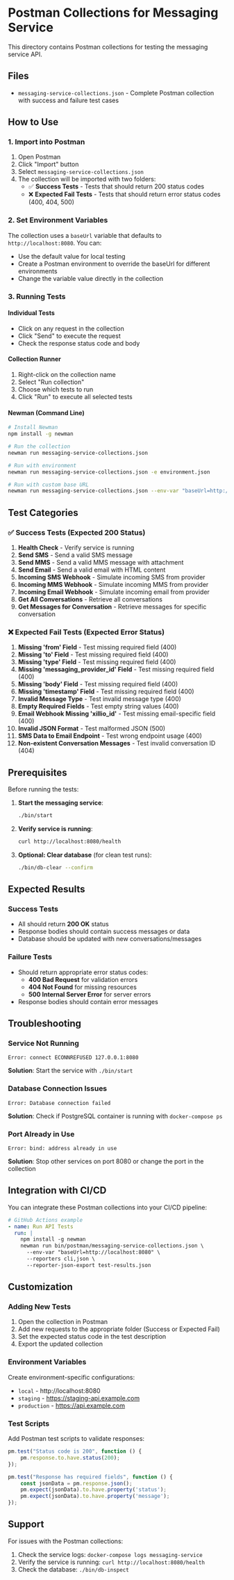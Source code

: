 # Postman Collections for Messaging Service

This directory contains Postman collections for testing the messaging service API.

## Files

- `messaging-service-collections.json` - Complete Postman collection with success and failure test cases

## How to Use

### 1. Import into Postman

1. Open Postman
2. Click "Import" button
3. Select `messaging-service-collections.json`
4. The collection will be imported with two folders:
   - ✅ **Success Tests** - Tests that should return 200 status codes
   - ❌ **Expected Fail Tests** - Tests that should return error status codes (400, 404, 500)

### 2. Set Environment Variables

The collection uses a `baseUrl` variable that defaults to `http://localhost:8080`. You can:

- Use the default value for local testing
- Create a Postman environment to override the baseUrl for different environments
- Change the variable value directly in the collection

### 3. Running Tests

#### Individual Tests
- Click on any request in the collection
- Click "Send" to execute the request
- Check the response status code and body

#### Collection Runner
1. Right-click on the collection name
2. Select "Run collection"
3. Choose which tests to run
4. Click "Run" to execute all selected tests

#### Newman (Command Line)
```bash
# Install Newman
npm install -g newman

# Run the collection
newman run messaging-service-collections.json

# Run with environment
newman run messaging-service-collections.json -e environment.json

# Run with custom base URL
newman run messaging-service-collections.json --env-var "baseUrl=http://localhost:3000"
```

## Test Categories

### ✅ Success Tests (Expected 200 Status)

1. **Health Check** - Verify service is running
2. **Send SMS** - Send a valid SMS message
3. **Send MMS** - Send a valid MMS message with attachment
4. **Send Email** - Send a valid email with HTML content
5. **Incoming SMS Webhook** - Simulate incoming SMS from provider
6. **Incoming MMS Webhook** - Simulate incoming MMS from provider
7. **Incoming Email Webhook** - Simulate incoming email from provider
8. **Get All Conversations** - Retrieve all conversations
9. **Get Messages for Conversation** - Retrieve messages for specific conversation

### ❌ Expected Fail Tests (Expected Error Status)

1. **Missing 'from' Field** - Test missing required field (400)
2. **Missing 'to' Field** - Test missing required field (400)
3. **Missing 'type' Field** - Test missing required field (400)
4. **Missing 'messaging_provider_id' Field** - Test missing required field (400)
5. **Missing 'body' Field** - Test missing required field (400)
6. **Missing 'timestamp' Field** - Test missing required field (400)
7. **Invalid Message Type** - Test invalid message type (400)
8. **Empty Required Fields** - Test empty string values (400)
9. **Email Webhook Missing 'xillio_id'** - Test missing email-specific field (400)
10. **Invalid JSON Format** - Test malformed JSON (500)
11. **SMS Data to Email Endpoint** - Test wrong endpoint usage (400)
12. **Non-existent Conversation Messages** - Test invalid conversation ID (404)

## Prerequisites

Before running the tests:

1. **Start the messaging service**:
   ```bash
   ./bin/start
   ```

2. **Verify service is running**:
   ```bash
   curl http://localhost:8080/health
   ```

3. **Optional: Clear database** (for clean test runs):
   ```bash
   ./bin/db-clear --confirm
   ```

## Expected Results

### Success Tests
- All should return **200 OK** status
- Response bodies should contain success messages or data
- Database should be updated with new conversations/messages

### Failure Tests
- Should return appropriate error status codes:
  - **400 Bad Request** for validation errors
  - **404 Not Found** for missing resources
  - **500 Internal Server Error** for server errors
- Response bodies should contain error messages

## Troubleshooting

### Service Not Running
```
Error: connect ECONNREFUSED 127.0.0.1:8080
```
**Solution**: Start the service with `./bin/start`

### Database Connection Issues
```
Error: Database connection failed
```
**Solution**: Check if PostgreSQL container is running with `docker-compose ps`

### Port Already in Use
```
Error: bind: address already in use
```
**Solution**: Stop other services on port 8080 or change the port in the collection

## Integration with CI/CD

You can integrate these Postman collections into your CI/CD pipeline:

```yaml
# GitHub Actions example
- name: Run API Tests
  run: |
    npm install -g newman
    newman run bin/postman/messaging-service-collections.json \
      --env-var "baseUrl=http://localhost:8080" \
      --reporters cli,json \
      --reporter-json-export test-results.json
```

## Customization

### Adding New Tests
1. Open the collection in Postman
2. Add new requests to the appropriate folder (Success or Expected Fail)
3. Set the expected status code in the test description
4. Export the updated collection

### Environment Variables
Create environment-specific configurations:
- `local` - http://localhost:8080
- `staging` - https://staging-api.example.com
- `production` - https://api.example.com

### Test Scripts
Add Postman test scripts to validate responses:
```javascript
pm.test("Status code is 200", function () {
    pm.response.to.have.status(200);
});

pm.test("Response has required fields", function () {
    const jsonData = pm.response.json();
    pm.expect(jsonData).to.have.property('status');
    pm.expect(jsonData).to.have.property('message');
});
```

## Support

For issues with the Postman collections:
1. Check the service logs: `docker-compose logs messaging-service`
2. Verify the service is running: `curl http://localhost:8080/health`
3. Check the database: `./bin/db-inspect`


